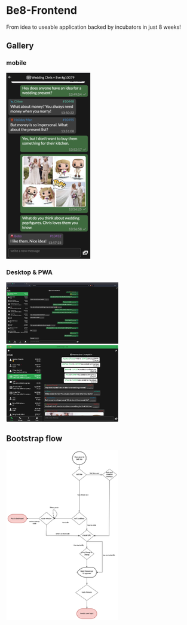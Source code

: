 # Be8-Frontend
From idea to useable application backed by incubators in just 8 weeks!

## Gallery
### mobile

<img src="/doc/mobile.png" width="225">


### Desktop & PWA

<img src="/doc/desktop.png" width="300"> <img src="/doc/pwa.png" width="300">


## Bootstrap flow

<img src="/doc/user_bootstrap.png" width="300">